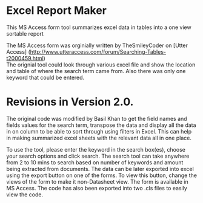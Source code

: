 # Excel Report Maker
This MS Access form tool summarizes excel data in tables into a one view sortable report

The MS Access form was orginially written by TheSmileyCoder on [Utter Access] (http://www.utteraccess.com/forum/Searching-Tables-t2000459.html)<br>
The orignial tool could look through various excel file and show the location and table of where the search term came from. Also there was only one keyword that could be entered.

# Revisions in Version 2.0.
The original code was modified by Basil Khan to get the field names and fields values for the search term, transpose the data and display all the data in on column to be able to sort through using filters in Excel. This can help in making summarized excel sheets with the relevant data all in one place.<br>

To use the tool, please enter the keyword in the search box(es), choose your search options and click search. The search tool can take anywhere from 2 to 10 mins to search based on number of keywords and amount being extracted from documents. The data can be later exported into excel using the export button on one of the forms. To view this button, change the views of the form to make it non-Datasheet view. The form is available in MS Access. The code has also been exported into two .cls files to easily view the code.
